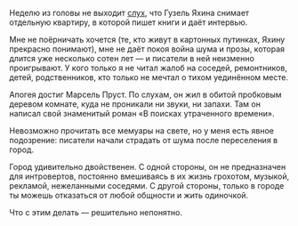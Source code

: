Неделю из головы не выходит [слух](t.me/stoner_watching_you/433), что Гузель Яхина снимает отдельную квартиру, в которой пишет книги и даёт интервью.

Мне не поёрничать хочется (те, кто живут в картонных путинках, Яхину прекрасно понимают), мне не даёт покоя война шума и прозы, которая длится уже несколько сотен лет — и писатели в ней неизменно проигрывают. У кого только я не читал жалоб на соседей, ремонтников, детей, родственников, кто только не мечтал о тихом уединённом месте.

Апогея достиг Марсель Пруст. По слухам, он жил в обитой пробковым деревом комнате, куда не проникали ни звуки, ни запахи. Там он написал свой знаменитый роман «В поисках утраченного времени».

Невозможно прочитать все мемуары на свете, но у меня есть явное подозрение: писатели начали страдать от шума после переселения в город. 

Город удивительно двойственен. С одной стороны, он не предназначен для интровертов, постоянно вмешиваясь в их жизнь грохотом, музыкой, рекламой, нежеланными соседями. С другой стороны, только в городе ты можешь отказаться от любой общности и жить одиночкой. 

Что с этим делать — решительно непонятно.